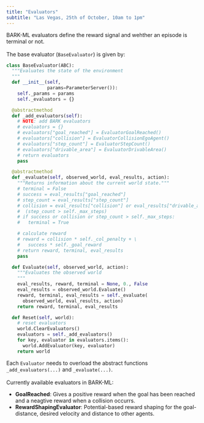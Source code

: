 ```yaml
---
title: "Evaluators"
subtitle: "Las Vegas, 25th of October, 10am to 1pm"
---
```

BARK-ML evaluators define the reward signal and wehther an episode is terminal or not.
<br />
<br />
The base evaluator (`BaseEvaluator`) is given by:

```python
class BaseEvaluator(ABC):
  """Evaluates the state of the environment
  """
  def __init__(self,
               params=ParameterServer()):
    self._params = params
    self._evaluators = {}

  @abstractmethod
  def _add_evaluators(self):
    # NOTE: add BARK evaluators
    # evaluators = {}
    # evaluators["goal_reached"] = EvaluatorGoalReached()
    # evaluators["collision"] = EvaluatorCollisionEgoAgent()
    # evaluators["step_count"] = EvaluatorStepCount()
    # evaluators["drivable_area"] = EvaluatorDrivableArea()
    # return evaluators
    pass

  @abstractmethod
  def _evaluate(self, observed_world, eval_results, action):
    """Returns information about the current world state."""
    # terminal = False
    # success = eval_results["goal_reached"]
    # step_count = eval_results["step_count"]
    # collision = eval_results["collision"] or eval_results["drivable_area"] or \
    #  (step_count > self._max_steps)
    # if success or collision or step_count > self._max_steps:
    #   terminal = True

    # calculate reward
    # reward = collision * self._col_penalty + \
    #   success * self._goal_reward
    # return reward, terminal, eval_results
    pass

  def Evaluate(self, observed_world, action):
    """Evaluates the observed world
    """
    eval_results, reward, terminal = None, 0., False
    eval_results = observed_world.Evaluate()
    reward, terminal, eval_results = self._evaluate(
      observed_world, eval_results, action)
    return reward, terminal, eval_results

  def Reset(self, world):
    # reset evaluators
    world.ClearEvaluators()
    evaluators = self._add_evaluators()
    for key, evaluator in evaluators.items():
      world.AddEvaluator(key, evaluator)
    return world
```

Each `Evaluator` needs to overload the abstract functions `_add_evaluators(...)` and `_evaluate(...)`.
<br />
<br />
Currently available evaluators in BARK-ML:
* <b>GoalReached</b>: Gives a positive reward when the goal has been reached and a neagtive reward when a collision occurrs.
* <b>RewardShapingEvaluator</b>: Potential-based reward shaping for the goal-distance, desired velocity and distance to other agents.